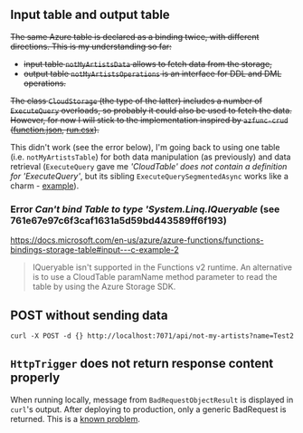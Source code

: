 ## Input table and output table

~~The same Azure table is declared as a binding twice, with different directions. This is my understanding so far:~~

 - ~~input table `notMyArtistsData` allows to fetch data from the storage,~~
 - ~~output table `notMyArtistsOperations` is an interface for DDL and DML operations.~~

~~The class `CloudStorage` (the type of the latter) includes a number of `ExecuteQuery` overloads, so probably
it could also  be used to fetch the data. However, for now I will stick to the implementation inspired by `azfunc-crud`
([function.json](https://github.com/thiagospassos/azfunc-crud/blob/cb86e2aa65fc7c18e3a21f9b8c5b5dfc953640ab/customer/function.json),
 [run.csx](https://github.com/thiagospassos/azfunc-crud/blob/cb86e2aa65fc7c18e3a21f9b8c5b5dfc953640ab/customer/run.csx)).~~

This didn't work (see the error below), I'm going back to using one table (i.e. `notMyArtistsTable`) for both data manipulation
(as previously) and data retrieval (`ExecuteQuery` gave me *'CloudTable' does not contain a definition for 'ExecuteQuery'*,
but its sibling `ExecuteQuerySegmentedAsync` works like a charm - [example](https://gist.github.com/MrMikeFloyd/dacb049eaa1d35bd4f93eb02728a9f39)).

### Error *Can't bind Table to type 'System.Linq.IQueryable* (see 761e67e97c6f3caf1631a5d59bd443589ff6f193)

https://docs.microsoft.com/en-us/azure/azure-functions/functions-bindings-storage-table#input---c-example-2

> IQueryable isn't supported in the Functions v2 runtime. An alternative is to use a CloudTable paramName method
> parameter to read the table by using the Azure Storage SDK.

## POST without sending data

    curl -X POST -d {} http://localhost:7071/api/not-my-artists?name=Test2

## `HttpTrigger` does not return response content properly

When running locally, message from `BadRequestObjectResult` is displayed in `curl`'s output. After deploying to production,
only a generic BadRequest is returned. This is a [known problem](https://stackoverflow.com/q/51221375/95).

